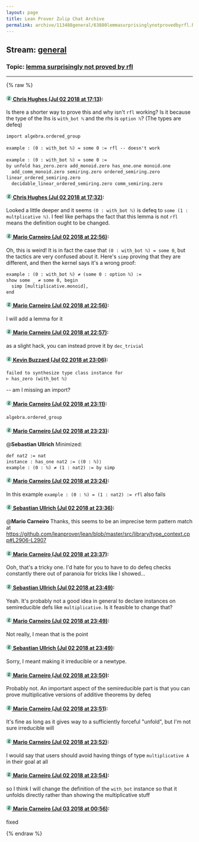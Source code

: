 ```yaml
---
layout: page
title: Lean Prover Zulip Chat Archive 
permalink: archive/113488general/63880lemmasurprisinglynotprovedbyrfl.html
---
```


## Stream: [general](index.html)
### Topic: [lemma surprisingly not proved by rfl](63880lemmasurprisinglynotprovedbyrfl.html)

---


{% raw %}
#### [![Click to go to Zulip](../../assets/img/zulip2.png) Chris Hughes (Jul 02 2018 at 17:13)](https://leanprover.zulipchat.com/#narrow/stream/113488-general/topic/lemma%20surprisingly%20not%20proved%20by%20rfl/near/128969240):
Is there a shorter way to prove this and why isn't `rfl` working? Is it because the type of the lhs is `with_bot ℕ` and the rhs is `option ℕ`? (The types are defeq)

```lean
import algebra.ordered_group

example : (0 : with_bot ℕ) = some 0 := rfl -- doesn't work

example : (0 : with_bot ℕ) = some 0 :=
by unfold has_zero.zero add_monoid.zero has_one.one monoid.one 
  add_comm_monoid.zero semiring.zero ordered_semiring.zero linear_ordered_semiring.zero
  decidable_linear_ordered_semiring.zero comm_semiring.zero
```

#### [![Click to go to Zulip](../../assets/img/zulip2.png) Chris Hughes (Jul 02 2018 at 17:32)](https://leanprover.zulipchat.com/#narrow/stream/113488-general/topic/lemma%20surprisingly%20not%20proved%20by%20rfl/near/128970431):
Looked a little deeper and it seems `(0 : with_bot ℕ)` is defeq to `some (1 : multplicative ℕ)`. I feel like perhaps the fact that this lemma is not `rfl` means the definition ought to be changed.

#### [![Click to go to Zulip](../../assets/img/zulip2.png) Mario Carneiro (Jul 02 2018 at 22:56)](https://leanprover.zulipchat.com/#narrow/stream/113488-general/topic/lemma%20surprisingly%20not%20proved%20by%20rfl/near/128986937):
Oh, this is weird! It is in fact the case that `(0 : with_bot ℕ) = some 0`, but the tactics are very confused about it. Here's `simp` proving that they are different, and then the kernel says it's a wrong proof:
```
example : (0 : with_bot ℕ) ≠ (some 0 : option ℕ) :=
show some _ ≠ some 0, begin
  simp [multiplicative.monoid],
end
```

#### [![Click to go to Zulip](../../assets/img/zulip2.png) Mario Carneiro (Jul 02 2018 at 22:56)](https://leanprover.zulipchat.com/#narrow/stream/113488-general/topic/lemma%20surprisingly%20not%20proved%20by%20rfl/near/128986953):
I will add a lemma for it

#### [![Click to go to Zulip](../../assets/img/zulip2.png) Mario Carneiro (Jul 02 2018 at 22:57)](https://leanprover.zulipchat.com/#narrow/stream/113488-general/topic/lemma%20surprisingly%20not%20proved%20by%20rfl/near/128986995):
as a slight hack, you can instead prove it by `dec_trivial`

#### [![Click to go to Zulip](../../assets/img/zulip2.png) Kevin Buzzard (Jul 02 2018 at 23:06)](https://leanprover.zulipchat.com/#narrow/stream/113488-general/topic/lemma%20surprisingly%20not%20proved%20by%20rfl/near/128987480):
```
failed to synthesize type class instance for
⊢ has_zero (with_bot ℕ)
```

-- am I missing an import?

#### [![Click to go to Zulip](../../assets/img/zulip2.png) Mario Carneiro (Jul 02 2018 at 23:11)](https://leanprover.zulipchat.com/#narrow/stream/113488-general/topic/lemma%20surprisingly%20not%20proved%20by%20rfl/near/128987708):
`algebra.ordered_group`

#### [![Click to go to Zulip](../../assets/img/zulip2.png) Mario Carneiro (Jul 02 2018 at 23:23)](https://leanprover.zulipchat.com/#narrow/stream/113488-general/topic/lemma%20surprisingly%20not%20proved%20by%20rfl/near/128988232):
@**Sebastian Ullrich** Minimized:
```
def nat2 := nat
instance : has_one nat2 := ⟨(0 : ℕ)⟩
example : (0 : ℕ) ≠ (1 : nat2) := by simp
```

#### [![Click to go to Zulip](../../assets/img/zulip2.png) Mario Carneiro (Jul 02 2018 at 23:24)](https://leanprover.zulipchat.com/#narrow/stream/113488-general/topic/lemma%20surprisingly%20not%20proved%20by%20rfl/near/128988318):
In this example `example : (0 : ℕ) = (1 : nat2) := rfl` also fails

#### [![Click to go to Zulip](../../assets/img/zulip2.png) Sebastian Ullrich (Jul 02 2018 at 23:36)](https://leanprover.zulipchat.com/#narrow/stream/113488-general/topic/lemma%20surprisingly%20not%20proved%20by%20rfl/near/128988873):
@**Mario Carneiro** Thanks, this seems to be an imprecise term pattern match at https://github.com/leanprover/lean/blob/master/src/library/type_context.cpp#L2906-L2907

#### [![Click to go to Zulip](../../assets/img/zulip2.png) Mario Carneiro (Jul 02 2018 at 23:37)](https://leanprover.zulipchat.com/#narrow/stream/113488-general/topic/lemma%20surprisingly%20not%20proved%20by%20rfl/near/128988933):
Ooh, that's a tricky one. I'd hate for you to have to do defeq checks constantly there out of paranoia for tricks like I showed...

#### [![Click to go to Zulip](../../assets/img/zulip2.png) Sebastian Ullrich (Jul 02 2018 at 23:49)](https://leanprover.zulipchat.com/#narrow/stream/113488-general/topic/lemma%20surprisingly%20not%20proved%20by%20rfl/near/128989538):
Yeah. It's probably not a good idea in general to declare instances on semireducible defs like `multiplicative`. Is it feasible to change that?

#### [![Click to go to Zulip](../../assets/img/zulip2.png) Mario Carneiro (Jul 02 2018 at 23:49)](https://leanprover.zulipchat.com/#narrow/stream/113488-general/topic/lemma%20surprisingly%20not%20proved%20by%20rfl/near/128989548):
Not really, I mean that is the point

#### [![Click to go to Zulip](../../assets/img/zulip2.png) Sebastian Ullrich (Jul 02 2018 at 23:49)](https://leanprover.zulipchat.com/#narrow/stream/113488-general/topic/lemma%20surprisingly%20not%20proved%20by%20rfl/near/128989559):
Sorry, I meant making it irreducible or a newtype.

#### [![Click to go to Zulip](../../assets/img/zulip2.png) Mario Carneiro (Jul 02 2018 at 23:50)](https://leanprover.zulipchat.com/#narrow/stream/113488-general/topic/lemma%20surprisingly%20not%20proved%20by%20rfl/near/128989625):
Probably not. An important aspect of the semireducible part is that you can prove multiplicative versions of additive theorems by defeq

#### [![Click to go to Zulip](../../assets/img/zulip2.png) Mario Carneiro (Jul 02 2018 at 23:51)](https://leanprover.zulipchat.com/#narrow/stream/113488-general/topic/lemma%20surprisingly%20not%20proved%20by%20rfl/near/128989657):
It's fine as long as it gives way to a sufficiently forceful "unfold", but I'm not sure irreducible will

#### [![Click to go to Zulip](../../assets/img/zulip2.png) Mario Carneiro (Jul 02 2018 at 23:52)](https://leanprover.zulipchat.com/#narrow/stream/113488-general/topic/lemma%20surprisingly%20not%20proved%20by%20rfl/near/128989728):
I would say that users should avoid having things of type `multiplicative A` in their goal at all

#### [![Click to go to Zulip](../../assets/img/zulip2.png) Mario Carneiro (Jul 02 2018 at 23:54)](https://leanprover.zulipchat.com/#narrow/stream/113488-general/topic/lemma%20surprisingly%20not%20proved%20by%20rfl/near/128989802):
so I think I will change the definition of the `with_bot` instance so that it unfolds directly rather than showing the multiplicative stuff

#### [![Click to go to Zulip](../../assets/img/zulip2.png) Mario Carneiro (Jul 03 2018 at 00:56)](https://leanprover.zulipchat.com/#narrow/stream/113488-general/topic/lemma%20surprisingly%20not%20proved%20by%20rfl/near/128992229):
fixed


{% endraw %}
